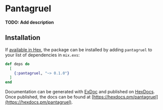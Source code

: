 # Pantagruel

**TODO: Add description**

## Installation

If [available in Hex](https://hex.pm/docs/publish), the package can be installed
by adding `pantagruel` to your list of dependencies in `mix.exs`:

```elixir
def deps do
  [
    {:pantagruel, "~> 0.1.0"}
  ]
end
```

Documentation can be generated with [ExDoc](https://github.com/elixir-lang/ex_doc)
and published on [HexDocs](https://hexdocs.pm). Once published, the docs can
be found at [https://hexdocs.pm/pantagruel](https://hexdocs.pm/pantagruel).

